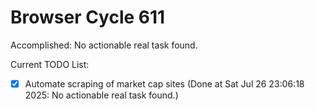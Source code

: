 # Browser Cycle 611

Accomplished: No actionable real task found.

Current TODO List:

- [x] Automate scraping of market cap sites  (Done at Sat Jul 26 23:06:18 2025: No actionable real task found.)